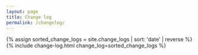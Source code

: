 ```yaml
---
layout: page
title: Change log
permalink: /changelog/
---
```


{% assign sorted_change_logs = site.change_logs | sort: 'date' | reverse %}
{% include change-log.html change_log=sorted_change_logs %}
